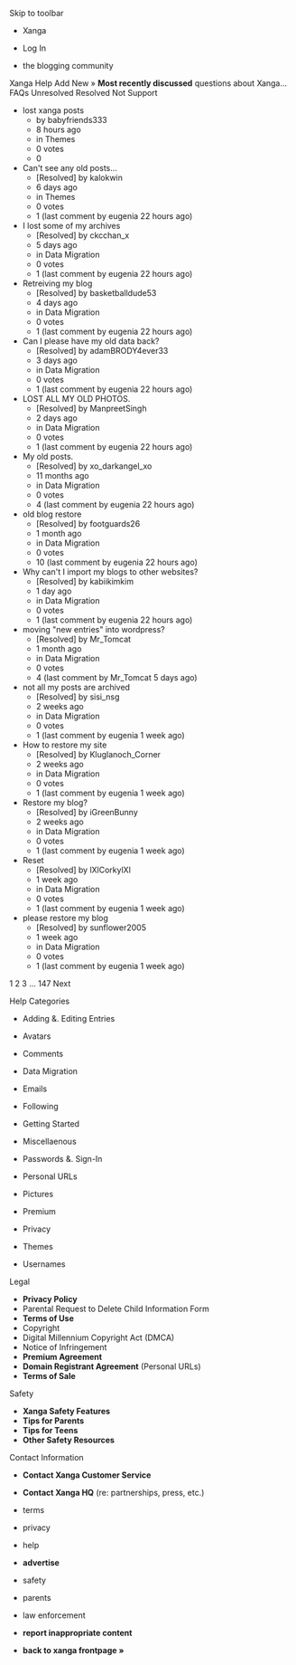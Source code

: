 Skip to toolbar

*   Xanga

*   Log In

*   the blogging community

Xanga Help Add New » **Most recently discussed** questions about Xanga… FAQs Unresolved Resolved Not Support

*   lost xanga posts
    *   by babyfriends333
    *   8 hours ago
    *   in Themes
    *   0 votes
    *   0
*   Can't see any old posts...
    *   \[Resolved\] by kalokwin
    *   6 days ago
    *   in Themes
    *   0 votes
    *   1 (last comment by eugenia 22 hours ago)
*   I lost some of my archives
    *   \[Resolved\] by ckcchan\_x
    *   5 days ago
    *   in Data Migration
    *   0 votes
    *   1 (last comment by eugenia 22 hours ago)
*   Retreiving my blog
    *   \[Resolved\] by basketballdude53
    *   4 days ago
    *   in Data Migration
    *   0 votes
    *   1 (last comment by eugenia 22 hours ago)
*   Can I please have my old data back?
    *   \[Resolved\] by adamBRODY4ever33
    *   3 days ago
    *   in Data Migration
    *   0 votes
    *   1 (last comment by eugenia 22 hours ago)
*   LOST ALL MY OLD PHOTOS.
    *   \[Resolved\] by ManpreetSingh
    *   2 days ago
    *   in Data Migration
    *   0 votes
    *   1 (last comment by eugenia 22 hours ago)
*   My old posts.
    *   \[Resolved\] by xo\_darkangel\_xo
    *   11 months ago
    *   in Data Migration
    *   0 votes
    *   4 (last comment by eugenia 22 hours ago)
*   old blog restore
    *   \[Resolved\] by footguards26
    *   1 month ago
    *   in Data Migration
    *   0 votes
    *   10 (last comment by eugenia 22 hours ago)
*   Why can't I import my blogs to other websites?
    *   \[Resolved\] by kabiikimkim
    *   1 day ago
    *   in Data Migration
    *   0 votes
    *   1 (last comment by eugenia 22 hours ago)
*   moving "new entries" into wordpress?
    *   \[Resolved\] by Mr\_Tomcat
    *   1 month ago
    *   in Data Migration
    *   0 votes
    *   4 (last comment by Mr\_Tomcat 5 days ago)
*   not all my posts are archived
    *   \[Resolved\] by sisi\_nsg
    *   2 weeks ago
    *   in Data Migration
    *   0 votes
    *   1 (last comment by eugenia 1 week ago)
*   How to restore my site
    *   \[Resolved\] by Kluglanoch\_Corner
    *   2 weeks ago
    *   in Data Migration
    *   0 votes
    *   1 (last comment by eugenia 1 week ago)
*   Restore my blog?
    *   \[Resolved\] by iGreenBunny
    *   2 weeks ago
    *   in Data Migration
    *   0 votes
    *   1 (last comment by eugenia 1 week ago)
*   Reset
    *   \[Resolved\] by lXlCorkylXl
    *   1 week ago
    *   in Data Migration
    *   0 votes
    *   1 (last comment by eugenia 1 week ago)
*   please restore my blog
    *   \[Resolved\] by sunflower2005
    *   1 week ago
    *   in Data Migration
    *   0 votes
    *   1 (last comment by eugenia 1 week ago)

1 2 3 ... 147 Next

Help Categories

*   Adding &. Editing Entries
*   Avatars
*   Comments
*   Data Migration
*   Emails
*   Following
*   Getting Started
*   Miscellaenous

*   Passwords &. Sign-In
*   Personal URLs
*   Pictures
*   Premium
*   Privacy
*   Themes
*   Usernames

Legal

*   **Privacy Policy**
*   Parental Request to Delete Child Information Form
*   **Terms of Use**
*   Copyright
*   Digital Millennium Copyright Act (DMCA)
*   Notice of Infringement
*   **Premium Agreement**
*   **Domain Registrant Agreement** (Personal URLs)
*   **Terms of Sale**

Safety

*   **Xanga Safety Features**
*   **Tips for Parents**
*   **Tips for Teens**
*   **Other Safety Resources**

Contact Information

*   **Contact Xanga Customer Service**
*   **Contact Xanga HQ** (re: partnerships, press, etc.)

*   terms
*   privacy
*   help
*   **advertise**

*   safety
*   parents
*   law enforcement
*   **report inappropriate content**

*   **back to xanga frontpage »**